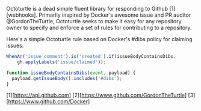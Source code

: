 Octoturtle is a dead simple fluent library for responding to Github
[1][webhooks]. Primarily inspired by Docker's awesome issue and PR auditor
@GordonTheTurtle, Octoturtle seeks to make it easy for any repository owner to
specify and enforce a set of rules for contributing to a repository.

Here's a simple Octoturtle rule based on Docker's #dibs policy for claiming
issues:
```javascript
WhenAn('issue_comment').is('created').if(issueBodyContainsDibs,
    gh.applyLabels('issue/claimed'));

function issueBodyContainsDibs(event, payload) {
  payload.getIssueBody().includes('#dibs');
}
```

[1][https://api.github.com]
[2][https://www.github.com/GordonTheTurtle]
[3][https://www.github.com/Docker]
